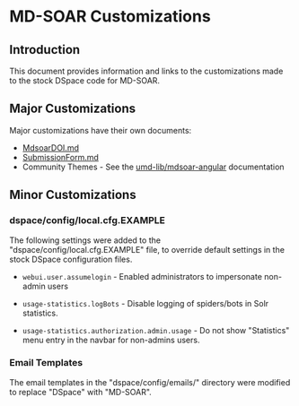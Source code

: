# MD-SOAR Customizations

## Introduction

This document provides information and links to the customizations made to
the stock DSpace code for MD-SOAR.

## Major Customizations

Major customizations have their own documents:

* [MdsoarDOI.md](./MdsoarDOI.md)
* [SubmissionForm.md](./SubmissionForm.md)
* Community Themes - See the [umd-lib/mdsoar-angular](https://github.com/umd-lib/mdsoar-angular)
  documentation

## Minor Customizations

### dspace/config/local.cfg.EXAMPLE

The following settings were added to the "dspace/config/local.cfg.EXAMPLE" file,
to override default settings in the stock DSpace configuration files.

* `webui.user.assumelogin` - Enabled administrators to impersonate non-admin
    users

* `usage-statistics.logBots` - Disable logging of spiders/bots in Solr
  statistics.

* `usage-statistics.authorization.admin.usage` - Do not show "Statistics" menu
  entry in the navbar for non-admins users.

### Email Templates

The email templates in the "dspace/config/emails/" directory were modified to
replace "DSpace" with "MD-SOAR".


